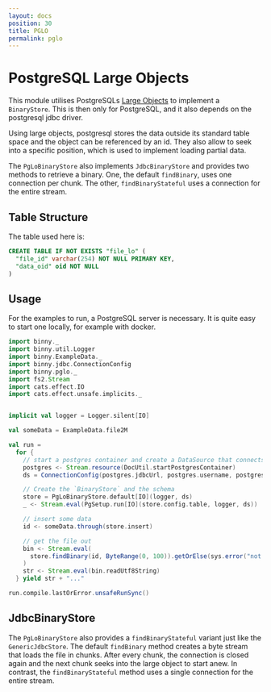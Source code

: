 ```yaml
---
layout: docs
position: 30
title: PGLO
permalink: pglo
---
```


# PostgreSQL Large Objects

This module utilises PostgreSQLs [Large
Objects](https://www.postgresql.org/docs/current/largeobjects.html) to
implement a `BinaryStore`. This is then only for PostgreSQL, and it
also depends on the postgresql jdbc driver.

Using large objects, postgresql stores the data outside its standard
table space and the object can be referenced by an id. They also allow
to seek into a specific position, which is used to implement loading
partial data.

The `PgLoBinaryStore` also implements `JdbcBinaryStore` and provides
two methods to retrieve a binary. One, the default `findBinary`, uses
one connection per chunk. The other, `findBinaryStateful` uses a
connection for the entire stream.

## Table Structure

The table used here is:

```sql
CREATE TABLE IF NOT EXISTS "file_lo" (
  "file_id" varchar(254) NOT NULL PRIMARY KEY,
  "data_oid" oid NOT NULL
)
```

## Usage

For the examples to run, a PostgreSQL server is necessary. It is quite
easy to start one locally, for example with docker.

```scala mdoc
import binny._
import binny.util.Logger
import binny.ExampleData._
import binny.jdbc.ConnectionConfig
import binny.pglo._
import fs2.Stream
import cats.effect.IO
import cats.effect.unsafe.implicits._


implicit val logger = Logger.silent[IO]

val someData = ExampleData.file2M

val run =
  for {
    // start a postgres container and create a DataSource that connects to it
    postgres <- Stream.resource(DocUtil.startPostgresContainer)
    ds = ConnectionConfig(postgres.jdbcUrl, postgres.username, postgres.password).dataSource

    // Create the `BinaryStore` and the schema
    store = PgLoBinaryStore.default[IO](logger, ds)
    _ <- Stream.eval(PgSetup.run[IO](store.config.table, logger, ds))

    // insert some data
    id <- someData.through(store.insert)

    // get the file out
    bin <- Stream.eval(
      store.findBinary(id, ByteRange(0, 100)).getOrElse(sys.error("not found"))
    )
    str <- Stream.eval(bin.readUtf8String)
  } yield str + "..."

run.compile.lastOrError.unsafeRunSync()
```

## JdbcBinaryStore

The `PgLoBinaryStore` also provides a `findBinaryStateful` variant
just like the `GenericJdbcStore`. The default `findBinary` method
creates a byte stream that loads the file in chunks. After every
chunk, the connection is closed again and the next chunk seeks into
the large object to start anew. In contrast, the `findBinaryStateful`
method uses a single connection for the entire stream.
